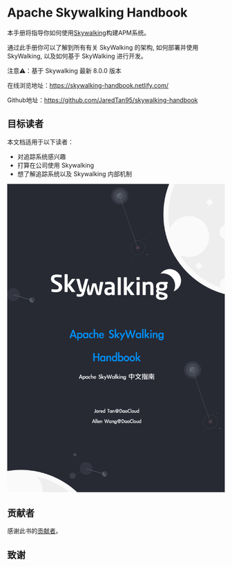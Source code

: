 # Apache Skywalking Handbook

本手册将指导你如何使用[Skywalking](https://github.com/apache/skywalking)构建APM系统。

通过此手册你可以了解到所有有关 SkyWalking 的架构, 如何部署并使用 SkyWalking, 以及如何基于 SkyWalking 进行开发。

注意⚠️：基于 Skywalking 最新 8.0.0 版本

在线浏览地址：https://skywalking-handbook.netlify.com/

Github地址：https://github.com/JaredTan95/skywalking-handbook

## 目标读者

本文档适用于以下读者：

- 对追踪系统感兴趣
- 打算在公司使用 Skywalking
- 想了解追踪系统以及 Skywalking 内部机制

![PDF 书籍封面——By Allen Wang](cover.jpg)

## 贡献者

感谢此书的[贡献者](https://github.com/JaredTan95/skywalking-handbook/graphs/contributors)。

## 致谢
